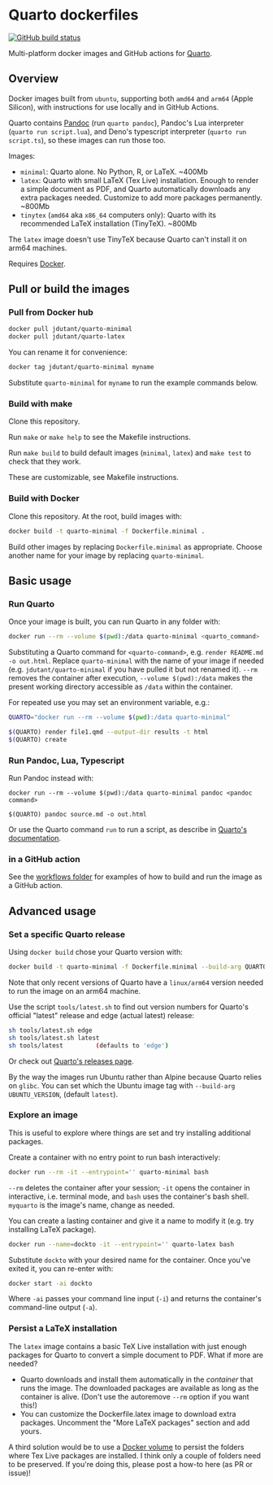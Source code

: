 # Quarto dockerfiles

[![GitHub build status][CI badge]][CI workflow]

Multi-platform docker images and GitHub actions for
[Quarto](https://quarto.org).

[CI badge]: https://img.shields.io/github/actions/workflow/status/jdutant/quarto-dockerfiles/ci.yaml?branch=main
[CI workflow]: https://github.com/jdutant/quarto-dockerfiles/actions/workflows/ci.yaml

## Overview

Docker images built from `ubuntu`, supporting both `amd64` and
`arm64` (Apple Silicon), with instructions for use locally and in
GitHub Actions.

Quarto contains [Pandoc](https://pandoc.org) (run `quarto pandoc`),
Pandoc's Lua interpreter (`quarto run script.lua`), and Deno's
typescript interpreter (`quarto run script.ts`), so these images 
can run those too.

Images:

- `minimal`: Quarto alone. No Python, R, or LaTeX. ~400Mb
- `latex`: Quarto with small LaTeX (Tex Live) installation. Enough
    to render a simple document as PDF, and Quarto automatically
    downloads any extra packages needed. Customize to add more packages permanently. ~800Mb
- `tinytex` (`amd64` aka `x86_64` computers only): Quarto with 
    its recommended LaTeX installation (TinyTeX). ~800Mb

The `latex` image doesn't use TinyTeX because Quarto can't
install it on arm64 machines.

Requires [Docker](https://docker.com).

## Pull or build the images

### Pull from Docker hub

``` bash
docker pull jdutant/quarto-minimal
docker pull jdutant/quarto-latex
```

You can rename it for convenience:

```bash
docker tag jdutant/quarto-minimal myname
```

Substitute `quarto-minimal` for `myname` to run the example
commands below.

### Build with make

Clone this repository.

Run `make` or `make help` to see the Makefile instructions. 

Run `make build` to build default images (`minimal`, `latex`)
and `make test` to check that they work.

These are customizable, see Makefile instructions.

### Build with Docker

Clone this repository. At the root, build images with:

```bash
docker build -t quarto-minimal -f Dockerfile.minimal .
```

Build other images by replacing `Dockerfile.minimal` as
appropriate. Choose another name for your 
image by replacing `quarto-minimal`.

## Basic usage

### Run Quarto

Once your image is built, you can run Quarto in any folder
with: 

```bash
docker run --rm --volume $(pwd):/data quarto-minimal <quarto_command>
```

Substituting a Quarto command for `<quarto-command>`, e.g.
`render README.md -o out.html`. Replace `quarto-minimal` with
the name of your image if needed (e.g. `jdutant/quarto-minimal` if
you have pulled it but not renamed it). `--rm` removes the container
after execution, `--volume $(pwd):/data` makes the present working directory accessible as `/data` within the container. 

For repeated use you may set an environment variable, e.g.:

```bash
QUARTO="docker run --rm --volume $(pwd):/data quarto-minimal"

$(QUARTO) render file1.qmd --output-dir results -t html
$(QUARTO) create
```

### Run Pandoc, Lua, Typescript

Run Pandoc instead with:

```
docker run --rm --volume $(pwd):/data quarto-minimal pandoc <pandoc command>

$(QUARTO) pandoc source.md -o out.html
```

Or use the Quarto command `run` to run a script, as describe in 
[Quarto's documentation](https://quarto.org/docs/projects/scripts.html).

### in a GitHub action

See the [workflows folder](.github/workflows/) for 
examples of how to build and run the image as a GitHub 
action. 

## Advanced usage

### Set a specific Quarto release

Using `docker build` chose your Quarto version with:

```bash
docker build -t quarto-minimal -f Dockerfile.minimal --build-arg QUARTO_VERSION=1.3.313 .
```

Note that only recent versions of Quarto have a `linux/arm64` version 
needed to run the image on an arm64 machine.

Use the script `tools/latest.sh` to find out version numbers
for Quarto's official "latest" release and edge (actual
latest) release: 

```bash
sh tools/latest.sh edge
sh tools/latest.sh latest
sh tools/latest         (defaults to 'edge')
```

Or check out [Quarto's releases page](https://github.com/quarto-dev/quarto-cli/releases/tag/v1.2.475).

By the way the images run Ubuntu rather than Alpine because
Quarto relies on `glibc`. You can set which the Ubuntu image
tag with `--build-arg UBUNTU_VERSION`, (default `latest`).

### Explore an image

This is useful to explore where things are set and
try installing additional packages. 

Create a container with no entry point 
to run bash interactively:

```bash
docker run --rm -it --entrypoint='' quarto-minimal bash
```

`--rm` deletes the container after your session; `-it` opens
the container in interactive, i.e. terminal mode, and `bash` 
uses the container's bash shell. `myquarto` is the image's
name, change as needed.

You can create a lasting container and give it a name
to modify it (e.g. try installing LaTeX package).

```bash
docker run --name=dockto -it --entrypoint='' quarto-latex bash
```

Substitute `dockto` with your desired name for the container.
Once you've exited it, you can re-enter with:

```bash
docker start -ai dockto
```

Where `-ai` passes your command line input (`-i`) and returns 
the container's command-line output (`-a`).

### Persist a LaTeX installation

The `latex` image contains a basic TeX Live installation
with just enough packages for Quarto to convert a simple
document to PDF. What if more are needed?

* Quarto downloads and install them automatically in
  the *container* that runs the image. The downloaded
  packages are available as long as the container
  is alive. (Don't use the autoremove `--rm` option
  if you want this!)
* You can customize the Dockerfile.latex image to
  download extra packages. Uncomment the 
  "More LaTeX packages" section and add yours.

A third solution would be to use a 
[Docker volume](https://docs.docker.com/storage/volumes/)
to persist the folders where Tex Live packages
are installed. I think only a couple of folders
need to be preserved. If you're doing this, please
post a how-to here (as PR or issue)!

